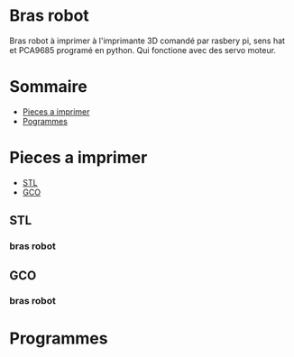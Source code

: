 Bras robot
==========
Bras robot à imprimer à l'imprimante 3D comandé par rasbery pi, sens hat et PCA9685 programé en python. Qui fonctione avec des
servo moteur.

Sommaire
========

  + [Pieces a imprimer](#pieces-a-imprimer)
  + [Pogrammes](#programmes)

Pieces a imprimer
=================
+ [STL](#stl)
+ [GCO](#gco)

STL
---

### bras robot


GCO
---

### bras robot

Programmes
==========
